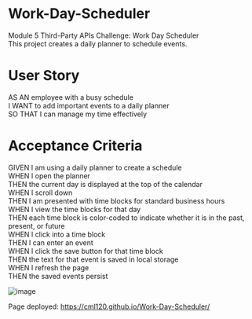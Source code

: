 # Work-Day-Scheduler
Module 5 Third-Party APIs Challenge: Work Day Scheduler  
This project creates a daily planner to schedule events. 

# User Story  
AS AN employee with a busy schedule  
I WANT to add important events to a daily planner  
SO THAT I can manage my time effectively  



# Acceptance Criteria  
GIVEN I am using a daily planner to create a schedule  
WHEN I open the planner  
THEN the current day is displayed at the top of the calendar  
WHEN I scroll down  
THEN I am presented with time blocks for standard business hours  
WHEN I view the time blocks for that day  
THEN each time block is color-coded to indicate whether it is in the past, present, or future  
WHEN I click into a time block  
THEN I can enter an event  
WHEN I click the save button for that time block  
THEN the text for that event is saved in local storage  
WHEN I refresh the page  
THEN the saved events persist  

![image](https://user-images.githubusercontent.com/126404917/230795164-90f6bfeb-1f66-4329-9302-58c991b3d4fe.png)

Page deployed: https://cml120.github.io/Work-Day-Scheduler/
